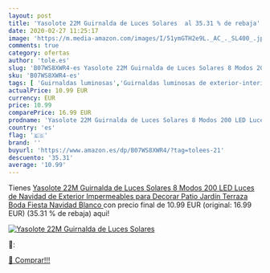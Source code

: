 ```yaml
---
layout: post
title: 'Yasolote 22M Guirnalda de Luces Solares  al 35.31 % de rebaja'
date: 2020-02-27 11:25:17
image: 'https://m.media-amazon.com/images/I/51ymGTH2e9L._AC_._SL400_.jpg'
comments: true
category: ofertas
author: 'tole.es'
slug: 'B07WS8XWR4-es Yasolote 22M Guirnalda de Luces Solares 8 Modos 200 LED...'
sku: 'B07WS8XWR4-es'
tags: [ 'Guirnaldas luminosas','Guirnaldas luminosas de exterior-interior','Iluminación','navidad', ]
actualPrice: 10.99 EUR
currency: EUR
price: 10.99
comparePrice: 16.99 EUR
prodname: 'Yasolote 22M Guirnalda de Luces Solares 8 Modos 200 LED Luces de Navidad de Exterior Impermeables para Decorar Patio  Jardín  Terraza  Boda  Fiesta  Navidad  Blanco '
country: 'es'
flag: '🇪🇸'
brand: ''
buyurl: 'https://www.amazon.es/dp/B07WS8XWR4/?tag=tolees-21'
descuento: '35.31'
average: '10.99'
---
```


Tienes [Yasolote 22M Guirnalda de Luces Solares 8 Modos 200 LED Luces de Navidad de Exterior Impermeables para Decorar Patio  Jardín  Terraza  Boda  Fiesta  Navidad  Blanco ](https://www.amazon.es/dp/B07WS8XWR4/?tag=tolees-21) con precio final de  10.99 EUR (original: 16.99 EUR) (35.31 %  de rebaja) aqui!

[![Yasolote 22M Guirnalda de Luces Solares ](https://m.media-amazon.com/images/I/51ymGTH2e9L._AC_._SL400_.jpg)](https://www.amazon.es/dp/B07WS8XWR4/?tag=tolees-21)

🔎:


[🛒 Comprar!!!](https://www.amazon.es/dp/B07WS8XWR4/?tag=tolees-21)
